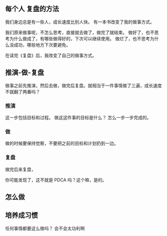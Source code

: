 每个人
复盘的方法
---
我们身边总是有一些人，成长速度比别人快。
有一本书改变了我的做事方式。

我们原来做事呢，不怎么思考，直接就去做了，做完了就结束。
做好了，也不思考为什么做成了，有哪些做得好的，下次可以继续使用。
做烂了，也不思考为什么没成功，哪些地方下次要避免。

在读完《复盘》后，我改变了自己的做事方式。
## 推演-做-复盘
做事之前先推演，然后去做，做完后复盘。就相当于一件事情做了三遍，成长速度不就翻了两番吗？
### 推演
这一步包括目标和过程。
做这这件事的目标是什么？
怎么一步一步完成的。

### 做
做的时候要保持觉察，不要把之前的目标和计划扔到一边。

###  复盘
做完后来复盘，

你可能发现了，这不就是 PDCA 吗？这个嘛，是的。

## 怎么做
## 培养成习惯
任何事情都要这么做吗？
会不会太功利啊
